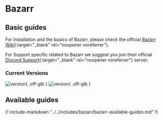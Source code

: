 # Bazarr

## Basic guides

For Installation and the basics of Bazarr, please check the official [Bazarr Wiki](https://wiki.bazarr.media/){:target="\_blank" rel="noopener noreferrer"}.

For Support specific related to Bazarr we suggest you join their official [Discord Support](https://wiki.bazarr.media/discord){:target="\_blank" rel="noopener noreferrer"} server.

### Current Versions

![version](https://img.shields.io/badge/dynamic/json?query=%24.version&url=https%3A%2F%2Fraw.githubusercontent.com%2Fhotio%2Fbazarr%2Frelease%2FVERSION.json&label=Latest%20Version&style=for-the-badge&color=4051B5){ .off-glb } ![version](https://img.shields.io/badge/dynamic/json?query=%24.version&url=https%3A%2F%2Fraw.githubusercontent.com%2Fhotio%2Fbazarr%2Fnightly%2FVERSION.json&label=Latest%20Version&style=for-the-badge&color=4051B5){ .off-glb }

## Available guides

{! include-markdown "../../includes/bazarr/bazarr-available-guides.md" !}
